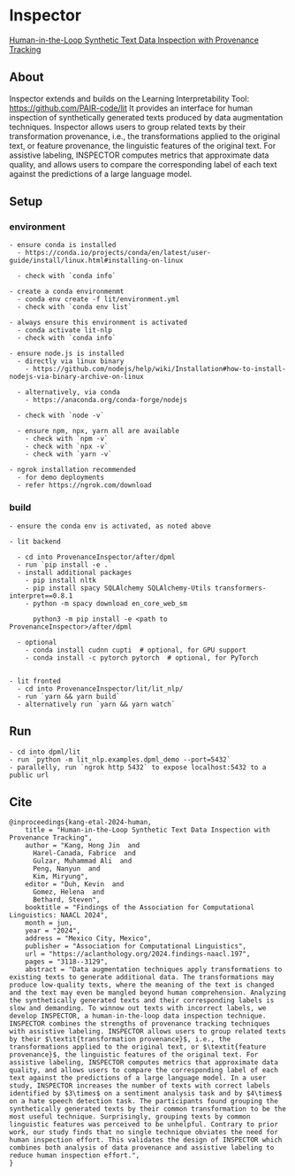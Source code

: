 # Inspector

[Human-in-the-Loop Synthetic Text Data Inspection with Provenance Tracking](https://aclanthology.org/2024.findings-naacl.197)

## About
Inspector extends and builds on the Learning Interpretability Tool: https://github.com/PAIR-code/lit
It provides an interface for human inspection of synthetically generated texts produced by data augmentation techniques. 
Inspector allows users to group related texts by their transformation provenance, i.e., the transformations
applied to the original text, or feature provenance, the linguistic features of the original
text. 
For assistive labeling, INSPECTOR computes metrics that approximate data quality, and
allows users to compare the corresponding label of each text against the predictions of a large language model.



## Setup

### environment
```
- ensure conda is installed
  - https://conda.io/projects/conda/en/latest/user-guide/install/linux.html#installing-on-linux 

  - check with `conda info`

- create a conda environmenmt
  - conda env create -f lit/environment.yml
  - check with `conda env list`

- always ensure this environment is activated
  - conda activate lit-nlp
  - check with `conda info`

- ensure node.js is installed
  - directly via linux binary
    - https://github.com/nodejs/help/wiki/Installation#how-to-install-nodejs-via-binary-archive-on-linux

  - alternatively, via conda
    - https://anaconda.org/conda-forge/nodejs
  
  - check with `node -v`
  
  - ensure npm, npx, yarn all are available
    - check with `npm -v`
    - check with `npx -v`
    - check with `yarn -v`

- ngrok installation recommended
  - for demo deployments
  - refer https://ngrok.com/download
```


### build
```
- ensure the conda env is activated, as noted above

- lit backend
  
  - cd into ProvenanceInspector/after/dpml
  - run `pip install -e .`
  - install additional packages
    - pip install nltk
    - pip install spacy SQLAlchemy SQLAlchemy-Utils transformers-interpret==0.8.1
    - python -m spacy download en_core_web_sm

      python3 -m pip install -e <path to ProvenanceInspector>/after/dpml  

  - optional
    - conda install cudnn cupti  # optional, for GPU support
    - conda install -c pytorch pytorch  # optional, for PyTorch


- lit fronted
  - cd into ProvenanceInspector/lit/lit_nlp/
  - run `yarn && yarn build`
  - alternatively run `yarn && yarn watch`
```


## Run
```
- cd into dpml/lit
- run `python -m lit_nlp.examples.dpml_demo --port=5432`
- parallelly, run `ngrok http 5432` to expose localhost:5432 to a public url
```

## Cite

```
@inproceedings{kang-etal-2024-human,
    title = "Human-in-the-Loop Synthetic Text Data Inspection with Provenance Tracking",
    author = "Kang, Hong Jin  and
      Harel-Canada, Fabrice  and
      Gulzar, Muhammad Ali  and
      Peng, Nanyun  and
      Kim, Miryung",
    editor = "Duh, Kevin  and
      Gomez, Helena  and
      Bethard, Steven",
    booktitle = "Findings of the Association for Computational Linguistics: NAACL 2024",
    month = jun,
    year = "2024",
    address = "Mexico City, Mexico",
    publisher = "Association for Computational Linguistics",
    url = "https://aclanthology.org/2024.findings-naacl.197",
    pages = "3118--3129",
    abstract = "Data augmentation techniques apply transformations to existing texts to generate additional data. The transformations may produce low-quality texts, where the meaning of the text is changed and the text may even be mangled beyond human comprehension. Analyzing the synthetically generated texts and their corresponding labels is slow and demanding. To winnow out texts with incorrect labels, we develop INSPECTOR, a human-in-the-loop data inspection technique. INSPECTOR combines the strengths of provenance tracking techniques with assistive labeling. INSPECTOR allows users to group related texts by their $\textit{transformation provenance}$, i.e., the transformations applied to the original text, or $\textit{feature provenance}$, the linguistic features of the original text. For assistive labeling, INSPECTOR computes metrics that approximate data quality, and allows users to compare the corresponding label of each text against the predictions of a large language model. In a user study, INSPECTOR increases the number of texts with correct labels identified by $3\times$ on a sentiment analysis task and by $4\times$ on a hate speech detection task. The participants found grouping the synthetically generated texts by their common transformation to be the most useful technique. Surprisingly, grouping texts by common linguistic features was perceived to be unhelpful. Contrary to prior work, our study finds that no single technique obviates the need for human inspection effort. This validates the design of INSPECTOR which combines both analysis of data provenance and assistive labeling to reduce human inspection effort.",
}
```
